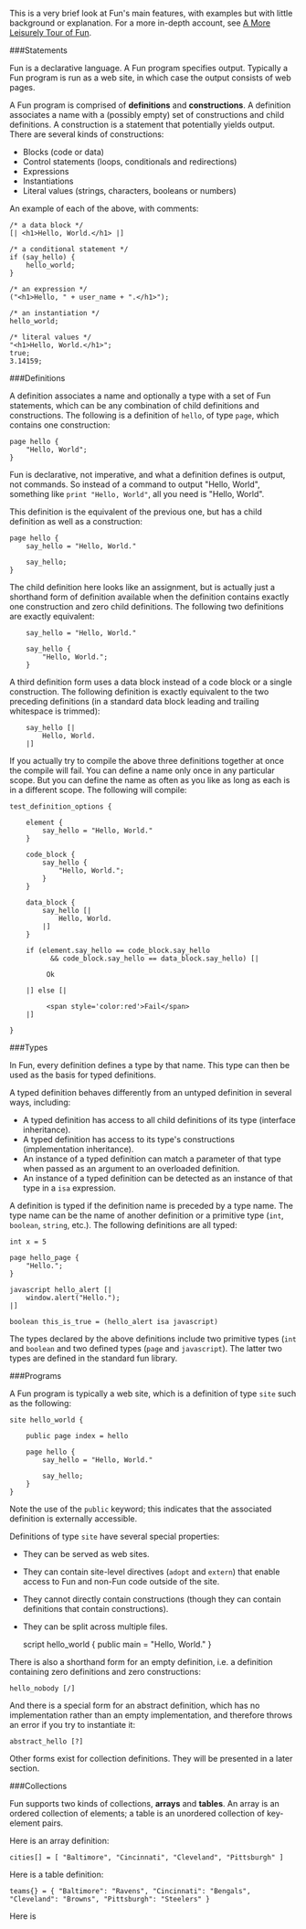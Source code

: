 This is a very brief look at Fun's main features, with examples but with
little background or explanation.  For a more in-depth account, see
<a href="overview?article=leisurely_tour">A More Leisurely Tour of Fun</a>.   


###Statements

Fun is a declarative language.  A Fun program specifies output.  Typically
a Fun program is run as a web site, in which case the output consists of
web pages.

A Fun program is comprised of <b>definitions</b> and <b>constructions</b>.  A
definition associates a name with a (possibly empty) set of constructions and
child definitions.  A construction is a statement that potentially yields 
output.  There are several kinds of constructions:

* Blocks (code or data)
* Control statements (loops, conditionals and redirections)
* Expressions
* Instantiations
* Literal values (strings, characters, booleans or numbers)

An example of each of the above, with comments:

    /* a data block */
    [| <h1>Hello, World.</h1> |]

    /* a conditional statement */
    if (say_hello) {
        hello_world;
    }

    /* an expression */
    ("<h1>Hello, " + user_name + ".</h1>");
    
    /* an instantiation */
    hello_world;
    
    /* literal values */
    "<h1>Hello, World.</h1>";
    true;
    3.14159;


###Definitions

A definition associates a name and optionally a type with a set of Fun statements, which
can be any combination of child definitions and constructions. The following is a 
definition of <code>hello</code>, of type <code>page</code>, which contains 
one construction:

    page hello {
        "Hello, World";
    }
 
Fun is declarative, not imperative, and what a definition defines is output, not commands.  So
instead of a command to output "Hello, World", something like <code>print "Hello, World"</code>,
all you need is "Hello, World".

This definition is the equivalent of the previous one, but has a child definition as well as
a construction:

    page hello {
        say_hello = "Hello, World."
    
        say_hello;
    }

The child definition here looks like an assignment, but is actually just a shorthand form of
definition available when the definition contains exactly one construction and zero child
definitions.  The following two definitions are exactly equivalent:

        say_hello = "Hello, World."
    
        say_hello {
            "Hello, World.";
        }

A third definition form uses a data block instead of a code block or a single
construction.  The following definition is exactly equivalent to the two preceding
definitions (in a standard data block leading and trailing whitespace is trimmed):

        say_hello [|
            Hello, World.
        |]

If you actually try to compile the above three definitions together at once the
compile will fail.  You can define a name only once in any particular scope.  But you can
define the name as often as you like as long as each is in a different scope.  The following
will compile:

    test_definition_options {
    
        element {
            say_hello = "Hello, World."
        }
        
        code_block {
            say_hello {
                "Hello, World.";
            }
        }
        
        data_block {
            say_hello [|
                Hello, World.
            |]
        }
        
        if (element.say_hello == code_block.say_hello
              && code_block.say_hello == data_block.say_hello) [|
              
             Ok

        |] else [|

             <span style='color:red'>Fail</span>
        |]
        
    }

###Types

In Fun, every definition defines a type by that name.  This type can then be used as
the basis for typed definitions.  

A typed definition behaves differently from an untyped definition in several ways,
including:

* A typed definition has access to all child definitions of its type (interface inheritance).
* A typed definition has access to its type's constructions (implementation inheritance).
* An instance of a typed definition can match a parameter of that type when passed as an
argument to an overloaded definition.
* An instance of a typed definition can be detected as an instance of that type in
a <code>isa</code> expression. 

A definition is typed if the definition name is preceded by a type name.  The type name can
be the name of another definition or a primitive type (<code>int</code>, <code>boolean</code>,
<code>string</code>, etc.).  The following definitions are all typed:

    int x = 5
    
    page hello_page {
        "Hello.";
    }
    
    javascript hello_alert [|
        window.alert("Hello.");
    |]

    boolean this_is_true = (hello_alert isa javascript)

The types declared by the above definitions include two primitive types (<code>int</code> and
<code>boolean</code> and two defined types (<code>page</code> and <code>javascript</code>).  The
latter two types are defined in the standard fun library.



###Programs

A Fun program is typically a web site, which is a definition of type <code>site</code> such as
the following:

    site hello_world {
    
        public page index = hello
        
        page hello {
            say_hello = "Hello, World."
     
            say_hello;
        }
    }

Note the use of the <code>public</code> keyword; this indicates that the associated definition
is externally accessible.

Definitions of type <code>site</code> have several special properties:

* They can be served as web sites.
* They can contain site-level directives (<code>adopt</code> and <code>extern</code>) that enable access
to Fun and non-Fun code outside of the site.
* They cannot directly contain constructions (though they can contain definitions that contain constructions).
* They can be split across multiple files.



    script hello_world {
        public main = "Hello, World."
    }





    
There is also a shorthand form for an empty definition, i.e. a definition containing
zero definitions and zero constructions:

    hello_nobody [/]
    
And there is a special form for an abstract definition, which has no implementation
rather than an empty implementation, and therefore throws an error if you try to
instantiate it:
 
    abstract_hello [?]

Other forms exist for collection definitions.  They will be presented in a later
section.



###Collections

Fun supports two kinds of collections, <b>arrays</b> and <b>tables</b>. An array is an
ordered collection of elements; a table is an unordered collection of key-element pairs.

Here is an array definition:

    cities[] = [ "Baltimore", "Cincinnati", "Cleveland", "Pittsburgh" ]

Here is a table definition:

    teams{} = { "Baltimore": "Ravens", "Cincinnati": "Bengals", "Cleveland": "Browns", "Pittsburgh": "Steelers" }    

Here is 
